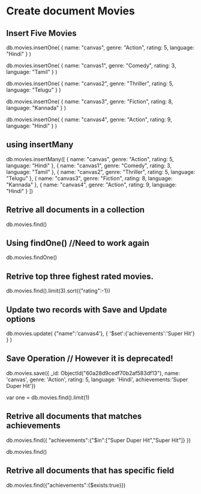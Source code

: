 # Create document Movies

## Insert Five Movies

db.movies.insertOne(
   { name: "canvas", genre: "Action", rating: 5, language: "Hindi" }
)

db.movies.insertOne(
   { name: "canvas1", genre: "Comedy", rating: 3, language: "Tamil" }
)

db.movies.insertOne(
   { name: "canvas2", genre: "Thriller", rating: 5, language: "Telugu" }
)

db.movies.insertOne(
   { name: "canvas3", genre: "Fiction", rating: 8, language: "Kannada" }
)

db.movies.insertOne(
   { name: "canvas4", genre: "Action", rating: 9, language: "Hindi" }
)

## using insertMany

db.movies.insertMany([
     { name: "canvas", genre: "Action", rating: 5, language: "Hindi" },
     { name: "canvas1", genre: "Comedy", rating: 3, language: "Tamil" },
     { name: "canvas2", genre: "Thriller", rating: 5, language: "Telugu" },
     { name: "canvas3", genre: "Fiction", rating: 8, language: "Kannada" },
     { name: "canvas4", genre: "Action", rating: 9, language: "Hindi" }
])

## Retrive all documents in a collection

db.movies.find()

## Using findOne() //Need to work again

db.movies.findOne()

## Retrive top three fighest rated movies.

db.movies.find().limit(3).sort({"rating":-1})

## Update two records with Save and Update options

db.movies.update(
    {"name":'canvas4'},
    {
        '$set':{'achievements':'Super Hit'}
    }
)

## Save Operation // However it is deprecated!

db.movies.save({ _id: ObjectId("60a28d9cedf70b2af583df13"),
  name: 'canvas',
  genre: 'Action',
  rating: 5,
  language: 'Hindi', achievements:'Super Duper Hit'})

var one = db.movies.find().limit(1)

## Retrive all documents that matches achievements

db.movies.find({
    "achievements":{"$in":["Super Duper Hit","Super Hit"]}
})


db.movies.find()

## Retrive all documents that has specific field

db.movies.find({"achievements":{$exists:true}})